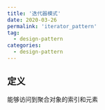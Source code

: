 ```yaml
---
title: '迭代器模式'
date: 2020-03-26
permalink: 'iterator_pattern'
tag:
  - design-pattern
categories:
  - design-pattern
---
```


## 定义

能够访问到聚合对象的索引和元素



